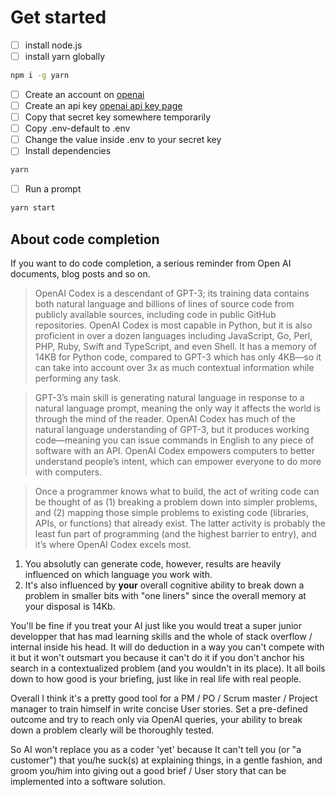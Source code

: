 # Get started

- [ ] install node.js
- [ ] install yarn globally

```bash
npm i -g yarn
```

- [ ] Create an account on [openai](https://beta.openai.com/)
- [ ] Create an api key [openai api key page](https://beta.openai.com/account/api-keys)
- [ ] Copy that secret key somewhere temporarily
- [ ] Copy .env-default to .env
- [ ] Change the value inside .env to your secret key 
- [ ] Install dependencies

```bash
yarn
```

-  [ ] Run a prompt

```bash
yarn start
```

## About code completion 

If you want to do code completion, a serious reminder from Open AI documents, blog posts and so on.

> OpenAI Codex is a descendant of GPT-3; its training data contains both natural language and billions of lines of source code from publicly available sources, including code in public GitHub repositories. OpenAI Codex is most capable in Python, but it is also proficient in over a dozen languages including JavaScript, Go, Perl, PHP, Ruby, Swift and TypeScript, and even Shell. It has a memory of 14KB for Python code, compared to GPT-3 which has only 4KB—so it can take into account over 3x as much contextual information while performing any task. 

> GPT-3’s main skill is generating natural language in response to a natural language prompt, meaning the only way it affects the world is through the mind of the reader. OpenAI Codex has much of the natural language understanding of GPT-3, but it produces working code—meaning you can issue commands in English to any piece of software with an API. OpenAI Codex empowers computers to better understand people’s intent, which can empower everyone to do more with computers.

>Once a programmer knows what to build, the act of writing code can be thought of as (1) breaking a problem down into simpler problems, and (2) mapping those simple problems to existing code (libraries, APIs, or functions) that already exist. The latter activity is probably the least fun part of programming (and the highest barrier to entry), and it’s where OpenAI Codex excels most.

1. You absolutly can generate code, however, results are heavily influenced on which language you work with.
2. It's also influenced by **your** overall cognitive ability to break down a problem in smaller bits with "one liners" since the overall memory at your disposal is 14Kb.

You'll be fine if you treat your AI just like you would treat a super junior developper that has mad learning skills and the whole of stack overflow / internal inside his head.
It will do deduction in a way you can't compete with it but it won't outsmart you because it can't do it if you don't anchor his search in a contextualized problem (and you wouldn't in its place). It all boils down to how good is your briefing, just like in real life with real people.

Overall I think it's a pretty good tool for a PM / PO / Scrum master / Project manager to train himself in write concise User stories.
Set a pre-defined outcome and try to reach only via OpenAI queries, your ability to break down a problem clearly will be thoroughly tested.

So AI won't replace you as a coder 'yet' because It can't tell you (or "a customer") that you/he suck(s) at explaining things, in a gentle fashion, and groom you/him into giving out a good brief / User story that can be implemented into a software solution.